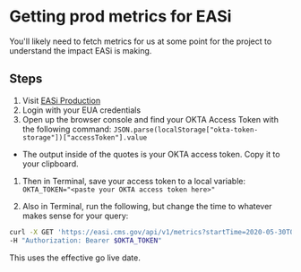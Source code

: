 # Getting prod metrics for EASi

You'll likely need to fetch metrics for us at some point for the
project to understand the impact EASi is making.

## Steps

1. Visit [EASi Production](https://easi.cms.gov)
1. Login with your EUA credentials
1. Open up the browser console and find your OKTA Access Token with the
following command:
  `JSON.parse(localStorage["okta-token-storage"])["accessToken"].value`

- The output inside of the quotes is your OKTA access token. Copy it to your
  clipboard.

1. Then in Terminal, save your access token to a local variable:
  `OKTA_TOKEN="<paste your OKTA access token here>"`

1. Also in Terminal, run the following, but change the time
to whatever makes sense for your query:

```BASH
curl -X GET 'https://easi.cms.gov/api/v1/metrics?startTime=2020-05-30T00:00:00.00Z' \
-H "Authorization: Bearer $OKTA_TOKEN"
```

This uses the effective go live date.
